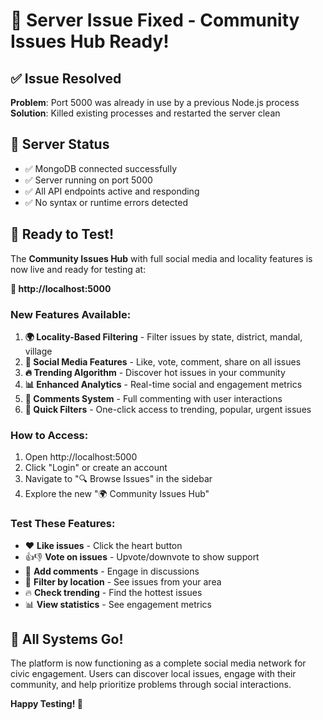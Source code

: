 # 🔧 Server Issue Fixed - Community Issues Hub Ready!

## ✅ Issue Resolved
**Problem**: Port 5000 was already in use by a previous Node.js process
**Solution**: Killed existing processes and restarted the server clean

## 🚀 Server Status
- ✅ MongoDB connected successfully
- ✅ Server running on port 5000
- ✅ All API endpoints active and responding
- ✅ No syntax or runtime errors detected

## 🌟 Ready to Test!

The **Community Issues Hub** with full social media and locality features is now live and ready for testing at:

**🔗 http://localhost:5000**

### New Features Available:
1. **🌍 Locality-Based Filtering** - Filter issues by state, district, mandal, village
2. **📱 Social Media Features** - Like, vote, comment, share on all issues
3. **🔥 Trending Algorithm** - Discover hot issues in your community
4. **📊 Enhanced Analytics** - Real-time social and engagement metrics
5. **💬 Comments System** - Full commenting with user interactions
6. **🎯 Quick Filters** - One-click access to trending, popular, urgent issues

### How to Access:
1. Open http://localhost:5000
2. Click "Login" or create an account
3. Navigate to "🔍 Browse Issues" in the sidebar
4. Explore the new "🌍 Community Issues Hub"

### Test These Features:
- ❤️ **Like issues** - Click the heart button
- 👍👎 **Vote on issues** - Upvote/downvote to show support
- 💬 **Add comments** - Engage in discussions
- 📍 **Filter by location** - See issues from your area
- 🔥 **Check trending** - Find the hottest issues
- 📊 **View statistics** - See engagement metrics

## 🎉 All Systems Go!
The platform is now functioning as a complete social media network for civic engagement. Users can discover local issues, engage with their community, and help prioritize problems through social interactions.

**Happy Testing! 🚀**
